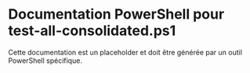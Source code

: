 # Documentation PowerShell pour test-all-consolidated.ps1

Cette documentation est un placeholder et doit être générée par un outil PowerShell spécifique.
